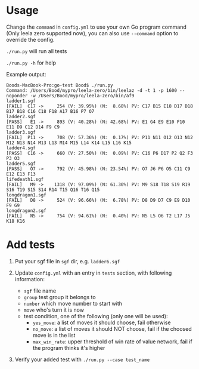 Usage
=====

Change the `command` in `config.yml` to use your own Go program command (Only leela zero supported now), you can also use `--command` option to override the config.

`./run.py` will run all tests

`./run.py -h` for help

Example output:

```
Boods-MacBook-Pro:go-test Bood$ ./run.py
Command: /Users/Bood/mypro/leela-zero/bin/leelaz -d -t 1 -p 1600 --noponder -w /Users/Bood/mypro/leela-zero/bin/af9
ladder1.sgf
[FAIL]  C17 ->     254 (V: 39.95%) (N:  8.68%) PV: C17 B15 E18 D17 D18 B17 B18 C16 C18 F18 A17 B16 P7 O7
ladder2.sgf
[PASS]   E1 ->     893 (V: 40.28%) (N: 42.68%) PV: E1 G4 E9 E10 F10 E11 D9 C12 D14 F9 C9
ladder3.sgf
[FAIL]  P11 ->     708 (V: 57.36%) (N:  0.17%) PV: P11 N11 O12 O13 N12 M12 N13 N14 M13 L13 M14 M15 L14 K14 L15 L16 K15
ladder4.sgf
[PASS]  C16 ->     660 (V: 27.50%) (N:  0.09%) PV: C16 P6 D17 P2 Q2 F3 P3 O3
ladder5.sgf
[PASS]   O7 ->     792 (V: 45.98%) (N: 23.54%) PV: O7 J6 P6 O5 C11 C9 E12 E13 F13
lifedeath1.sgf
[FAIL]   M9 ->    1318 (V: 97.09%) (N: 61.30%) PV: M9 S18 T18 S19 R19 S16 T19 S15 S14 R14 T15 Q16 T16 Q15
longdragon1.sgf
[FAIL]   D8 ->     524 (V: 96.66%) (N:  6.78%) PV: D8 D9 D7 C9 E9 D10 F9 G9
longdragon2.sgf
[FAIL]   N5 ->     754 (V: 94.61%) (N:  0.40%) PV: N5 L5 O6 T2 L17 J5 K18 K16
```


Add tests
=========

1. Put your sgf file in `sgf` dir, e.g. `ladder6.sgf`

2. Update `config.yml` with an entry in `tests` section, with following information:
   * `sgf` file name
   * `group` test group it belongs to
   * `number` which move number to start with
   * `move` who's turn it is now
   * test condition, one of the following (only one will be used):
     - `yes_move`: a list of moves it should choose, fail otherwise 
     - `no_move`: a list of moves it should NOT choose, fail if the choosed move is in the list
     - `max_win_rate`: upper threshold of win rate of value network, fail if the program thinks it's higher

3. Verify your added test with `./run.py --case test_name`
